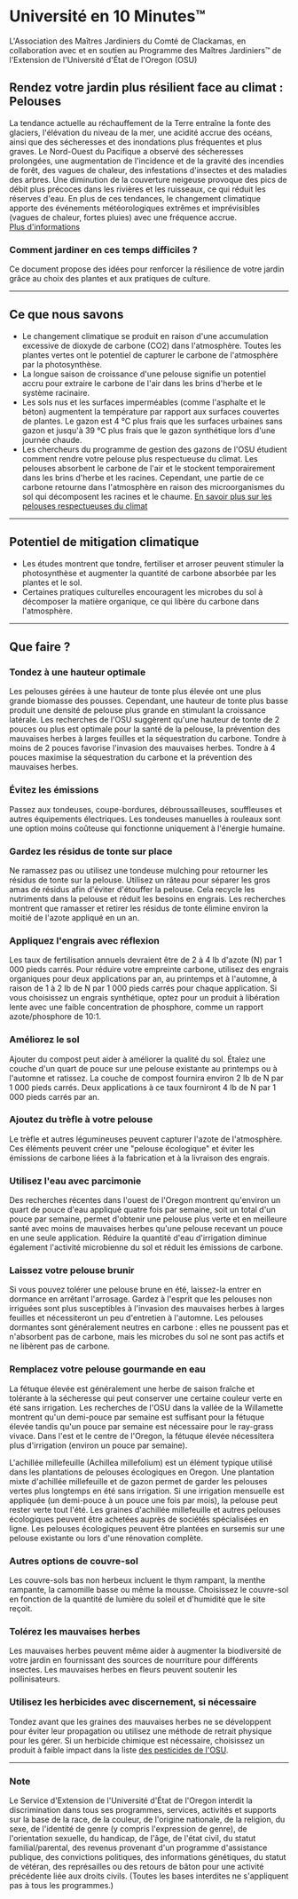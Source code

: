 # Université en 10 Minutes™  
L'Association des Maîtres Jardiniers du Comté de Clackamas, en collaboration avec et en soutien au Programme des Maîtres Jardiniers™ de l'Extension de l'Université d'État de l'Oregon (OSU)  

## Rendez votre jardin plus résilient face au climat : Pelouses  

La tendance actuelle au réchauffement de la Terre entraîne la fonte des glaciers, l'élévation du niveau de la mer, une acidité accrue des océans, ainsi que des sécheresses et des inondations plus fréquentes et plus graves. Le Nord-Ouest du Pacifique a observé des sécheresses prolongées, une augmentation de l'incidence et de la gravité des incendies de forêt, des vagues de chaleur, des infestations d'insectes et des maladies des arbres. Une diminution de la couverture neigeuse provoque des pics de débit plus précoces dans les rivières et les ruisseaux, ce qui réduit les réserves d'eau. En plus de ces tendances, le changement climatique apporte des événements météorologiques extrêmes et imprévisibles (vagues de chaleur, fortes pluies) avec une fréquence accrue.  
[Plus d'informations](https://blogs.oregonstate.edu/occri/oregon-climate-assessments/)  

### Comment jardiner en ces temps difficiles ?  
Ce document propose des idées pour renforcer la résilience de votre jardin grâce au choix des plantes et aux pratiques de culture.  

---

## Ce que nous savons  

- Le changement climatique se produit en raison d'une accumulation excessive de dioxyde de carbone (CO2) dans l'atmosphère. Toutes les plantes vertes ont le potentiel de capturer le carbone de l'atmosphère par la photosynthèse.  
- La longue saison de croissance d'une pelouse signifie un potentiel accru pour extraire le carbone de l'air dans les brins d'herbe et le système racinaire.  
- Les sols nus et les surfaces imperméables (comme l'asphalte et le béton) augmentent la température par rapport aux surfaces couvertes de plantes. Le gazon est 4 °C plus frais que les surfaces urbaines sans gazon et jusqu'à 39 °C plus frais que le gazon synthétique lors d'une journée chaude.  
- Les chercheurs du programme de gestion des gazons de l'OSU étudient comment rendre votre pelouse plus respectueuse du climat. Les pelouses absorbent le carbone de l'air et le stockent temporairement dans les brins d'herbe et les racines. Cependant, une partie de ce carbone retourne dans l'atmosphère en raison des microorganismes du sol qui décomposent les racines et le chaume. [En savoir plus sur les pelouses respectueuses du climat](https://extension.oregonstate.edu/gardening/lawn/through-thoughtful-practices-lawns-can-be-climate-friendly)  

---

## Potentiel de mitigation climatique  

- Les études montrent que tondre, fertiliser et arroser peuvent stimuler la photosynthèse et augmenter la quantité de carbone absorbée par les plantes et le sol.  
- Certaines pratiques culturelles encouragent les microbes du sol à décomposer la matière organique, ce qui libère du carbone dans l'atmosphère.  

---

## Que faire ?  

### Tondez à une hauteur optimale  
Les pelouses gérées à une hauteur de tonte plus élevée ont une plus grande biomasse des pousses. Cependant, une hauteur de tonte plus basse produit une densité de pelouse plus grande en stimulant la croissance latérale. Les recherches de l'OSU suggèrent qu'une hauteur de tonte de 2 pouces ou plus est optimale pour la santé de la pelouse, la prévention des mauvaises herbes à larges feuilles et la séquestration du carbone. Tondre à moins de 2 pouces favorise l'invasion des mauvaises herbes. Tondre à 4 pouces maximise la séquestration du carbone et la prévention des mauvaises herbes.  

### Évitez les émissions  
Passez aux tondeuses, coupe-bordures, débroussailleuses, souffleuses et autres équipements électriques. Les tondeuses manuelles à rouleaux sont une option moins coûteuse qui fonctionne uniquement à l'énergie humaine.  

### Gardez les résidus de tonte sur place  
Ne ramassez pas ou utilisez une tondeuse mulching pour retourner les résidus de tonte sur la pelouse. Utilisez un râteau pour séparer les gros amas de résidus afin d'éviter d'étouffer la pelouse. Cela recycle les nutriments dans la pelouse et réduit les besoins en engrais. Les recherches montrent que ramasser et retirer les résidus de tonte élimine environ la moitié de l'azote appliqué en un an.  

### Appliquez l'engrais avec réflexion  
Les taux de fertilisation annuels devraient être de 2 à 4 lb d'azote (N) par 1 000 pieds carrés. Pour réduire votre empreinte carbone, utilisez des engrais organiques pour deux applications par an, au printemps et à l'automne, à raison de 1 à 2 lb de N par 1 000 pieds carrés pour chaque application. Si vous choisissez un engrais synthétique, optez pour un produit à libération lente avec une faible concentration de phosphore, comme un rapport azote/phosphore de 10:1.  

### Améliorez le sol  
Ajouter du compost peut aider à améliorer la qualité du sol. Étalez une couche d'un quart de pouce sur une pelouse existante au printemps ou à l'automne et ratissez. La couche de compost fournira environ 2 lb de N par 1 000 pieds carrés. Deux applications à ce taux fourniront 4 lb de N par 1 000 pieds carrés par an.  

### Ajoutez du trèfle à votre pelouse  
Le trèfle et autres légumineuses peuvent capturer l'azote de l'atmosphère. Ces éléments peuvent créer une "pelouse écologique" et éviter les émissions de carbone liées à la fabrication et à la livraison des engrais.  

### Utilisez l'eau avec parcimonie  
Des recherches récentes dans l'ouest de l'Oregon montrent qu'environ un quart de pouce d'eau appliqué quatre fois par semaine, soit un total d'un pouce par semaine, permet d'obtenir une pelouse plus verte et en meilleure santé avec moins de mauvaises herbes qu'une pelouse recevant un pouce en une seule application. Réduire la quantité d'eau d'irrigation diminue également l'activité microbienne du sol et réduit les émissions de carbone.  

### Laissez votre pelouse brunir  
Si vous pouvez tolérer une pelouse brune en été, laissez-la entrer en dormance en arrêtant l'arrosage. Gardez à l'esprit que les pelouses non irriguées sont plus susceptibles à l'invasion des mauvaises herbes à larges feuilles et nécessiteront un peu d'entretien à l'automne. Les pelouses dormantes sont généralement neutres en carbone : elles ne poussent pas et n'absorbent pas de carbone, mais les microbes du sol ne sont pas actifs et ne libèrent pas de carbone.  

### Remplacez votre pelouse gourmande en eau  
La fétuque élevée est généralement une herbe de saison fraîche et tolérante à la sécheresse qui peut conserver une certaine couleur verte en été sans irrigation. Les recherches de l'OSU dans la vallée de la Willamette montrent qu'un demi-pouce par semaine est suffisant pour la fétuque élevée tandis qu'un pouce par semaine est nécessaire pour le ray-grass vivace. Dans l'est et le centre de l'Oregon, la fétuque élevée nécessitera plus d'irrigation (environ un pouce par semaine).  

L'achillée millefeuille (Achillea millefolium) est un élément typique utilisé dans les plantations de pelouses écologiques en Oregon. Une plantation mixte d'achillée millefeuille et de gazon permet de garder les pelouses vertes plus longtemps en été sans irrigation. Si une irrigation mensuelle est appliquée (un demi-pouce à un pouce une fois par mois), la pelouse peut rester verte tout l'été. Les graines d'achillée millefeuille et autres pelouses écologiques peuvent être achetées auprès de sociétés spécialisées en ligne. Les pelouses écologiques peuvent être plantées en sursemis sur une pelouse existante ou lors d'une rénovation complète.  

### Autres options de couvre-sol  
Les couvre-sols bas non herbeux incluent le thym rampant, la menthe rampante, la camomille basse ou même la mousse. Choisissez le couvre-sol en fonction de la quantité de lumière du soleil et d'humidité que le site reçoit.  

### Tolérez les mauvaises herbes  
Les mauvaises herbes peuvent même aider à augmenter la biodiversité de votre jardin en fournissant des sources de nourriture pour différents insectes. Les mauvaises herbes en fleurs peuvent soutenir les pollinisateurs.  

### Utilisez les herbicides avec discernement, si nécessaire  
Tondez avant que les graines des mauvaises herbes ne se développent pour éviter leur propagation ou utilisez une méthode de retrait physique pour les gérer. Si un herbicide chimique est nécessaire, choisissez un produit à faible impact dans la liste [des pesticides de l'OSU](https://blogs.oregonstate.edu/schoolipm/pesticides/).  

---

### Note  
Le Service d'Extension de l'Université d'État de l'Oregon interdit la discrimination dans tous ses programmes, services, activités et supports sur la base de la race, de la couleur, de l'origine nationale, de la religion, du sexe, de l'identité de genre (y compris l'expression de genre), de l'orientation sexuelle, du handicap, de l'âge, de l'état civil, du statut familial/parental, des revenus provenant d'un programme d'assistance publique, des convictions politiques, des informations génétiques, du statut de vétéran, des représailles ou des retours de bâton pour une activité précédente liée aux droits civils. (Toutes les bases interdites ne s'appliquent pas à tous les programmes.)